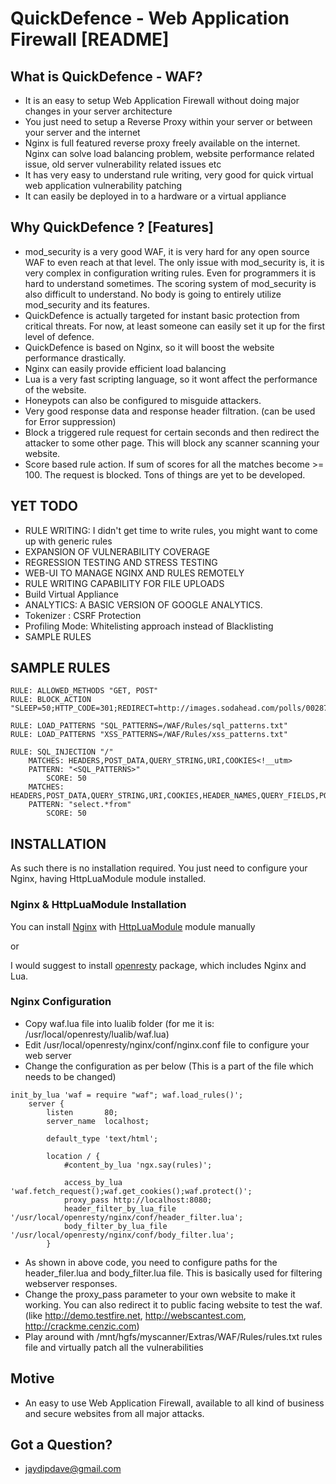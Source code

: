 # QuickDefence - Web Application Firewall [README]

## What is QuickDefence - WAF?

* It is an easy to setup Web Application Firewall without doing major changes in your server architecture
* You just need to setup a Reverse Proxy within your server or between your server and the internet
* Nginx is full featured reverse proxy freely available on the internet. Nginx can solve load balancing problem, website performance related issue, old server vulnerability related issues etc
* It has very easy to understand rule writing, very good for quick virtual web application vulnerability patching
* It can easily be deployed in to a hardware or a virtual appliance

## Why QuickDefence ? [Features]

* mod_security is a very good WAF, it is very hard for any open source WAF to even reach at that level. The only issue with mod_security is, it is very complex in configuration writing rules. Even for programmers it is hard to understand sometimes. The scoring system of mod_security is also difficult to understand. No body is going to entirely utilize mod_security and its features.
* QuickDefence is actually targeted for instant basic protection from critical threats. For now, at least someone can easily set it up for the first level of defence.
* QuickDefence is based on Nginx, so it will boost the website performance drastically.
* Nginx can easily provide efficient load balancing
* Lua is a very fast scripting language, so it wont affect the performance of the website.
* Honeypots can also be configured to misguide attackers.
* Very good response data and response header filtration. (can be used for Error suppression)
* Block a triggered rule request for certain seconds and then redirect the attacker to some other page. This will block any scanner scanning your website.
* Score based rule action. If sum of scores for all the matches become >= 100. The request is blocked.
Tons of things are yet to be developed.

## YET TODO

* RULE WRITING: I didn't get time to write rules, you might want to come up with generic rules
* EXPANSION OF VULNERABILITY COVERAGE
* REGRESSION TESTING AND STRESS TESTING
* WEB-UI TO MANAGE NGINX AND RULES REMOTELY
* RULE WRITING CAPABILITY FOR FILE UPLOADS
* Build Virtual Appliance
* ANALYTICS: A BASIC VERSION OF GOOGLE ANALYTICS.
* Tokenizer : CSRF Protection
* Profiling Mode: Whitelisting approach instead of Blacklisting
* SAMPLE RULES
	
## SAMPLE RULES

```
RULE: ALLOWED_METHODS "GET, POST"
RULE: BLOCK_ACTION "SLEEP=50;HTTP_CODE=301;REDIRECT=http://images.sodahead.com/polls/002874377/348775559_5034317796_blocked_xlarge_xlarge.jpeg"

RULE: LOAD_PATTERNS "SQL_PATTERNS=/WAF/Rules/sql_patterns.txt"
RULE: LOAD_PATTERNS "XSS_PATTERNS=/WAF/Rules/xss_patterns.txt"

RULE: SQL_INJECTION "/"
	MATCHES: HEADERS,POST_DATA,QUERY_STRING,URI,COOKIES<!__utm>
	PATTERN: "<SQL_PATTERNS>"
		SCORE: 50
	MATCHES: HEADERS,POST_DATA,QUERY_STRING,URI,COOKIES,HEADER_NAMES,QUERY_FIELDS,POST_FIELDS,POST_BODY,COOKIE_NAMES,METHOD
	PATTERN: "select.*from"
		SCORE: 50	
```

## INSTALLATION

As such there is no installation required. You just need to configure your Nginx, having HttpLuaModule module installed.

### Nginx & HttpLuaModule Installation
You can install [Nginx](http://wiki.nginx.org/Install) with [HttpLuaModule](http://wiki.nginx.org/HttpLuaModule) module manually

or

I would suggest to install [openresty](http://openresty.org/) package, which includes Nginx and Lua.

### Nginx Configuration
* Copy waf.lua file into lualib folder (for me it is: /usr/local/openresty/lualib/waf.lua)
* Edit /usr/local/openresty/nginx/conf/nginx.conf file to configure your web server
* Change the configuration as per below (This is a part of the file which needs to be changed)

```
init_by_lua 'waf = require "waf"; waf.load_rules()';
	server {
		listen       80;
		server_name  localhost;

		default_type 'text/html';

		location / {
			#content_by_lua 'ngx.say(rules)';

			access_by_lua 'waf.fetch_request();waf.get_cookies();waf.protect()';
			proxy_pass http://localhost:8080;
			header_filter_by_lua_file '/usr/local/openresty/nginx/conf/header_filter.lua';
			body_filter_by_lua_file '/usr/local/openresty/nginx/conf/body_filter.lua';
		}
```
* As shown in above code, you need to configure paths for the header_filer.lua and body_filter.lua file. This is basically used for filtering webserver responses.
* Change the proxy_pass parameter to your own website to make it working. You can also redirect it to public facing website to test the waf. (like http://demo.testfire.net, http://webscantest.com, http://crackme.cenzic.com)
* Play around with /mnt/hgfs/myscanner/Extras/WAF/Rules/rules.txt rules file and virtually patch all the vulnerabilities
		
## Motive
	
* An easy to use Web Application Firewall, available to all kind of business and secure websites from all major attacks.
	
## Got a Question?
	
* jaydipdave@gmail.com
	
		



